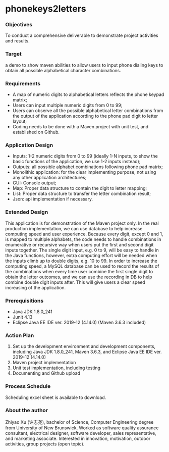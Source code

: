 # phonekeys2letters
### Objectives

To conduct a comprehensive deliverable to demonstrate project activities and results.

### Target

a demo to show maven abilities to allow users to input phone dialing keys to obtain all possible alphabetical character combinations.

### Requirements

-	A map of numeric digits to alphabetical letters reflects the phone keypad matrix;
-	Users can input multiple numeric digits from 0 to 99;
-	Users can observe all the possible alphabetical letter combinations from the output of the application according to the phone pad digit to letter layout;
-	Coding needs to be done with a Maven project with unit test, and established on Github.

### Application Design

-	Inputs: 1-2 numeric digits from 0 to 99 (ideally 1-N inputs, to show the basic functions of the application, we use 1-2 inputs instead);
-	Outputs: all possible alphabet combinations following phone pad matrix;
-	Monolithic application: for the clear implementing purpose, not using any other application architectures;
- GUI: Console output;
-	Map: Proper data structure to contain the digit to letter mapping;
- List: Proper data structure to transfer the letter combination result;
-	Json: api implementation if necessary.

### Extended Design

This application is for demonstration of the Maven project only. In the real production implementation, we can use database to help increase computing speed and user experience.
Because every digit, except 0 and 1, is mapped to multiple alphabets, the code needs to handle combinations in enumerative or recursive way when users put the first and second digit inputs together. The single digit input, e.g. 0 to 9, will be easy to handle in the Java functions, however, extra computing effort will be needed when the inputs climb up to double digits, e.g. 10 to 99. In order to increase the computing speed, a MySQL database can be used to record the results of the combinations when every time user combine the first single digit to obtain the letter outcomes, and we can use the recording in DB to help combine double digit inputs after. This will give users a clear speed increasing of the application.

### Prerequisitions

- Java JDK 1.8.0_241
- Junit 4.13
- Eclipse Java EE IDE  ver. 2019-12 (4.14.0) (Maven 3.6.3 included)

### Action Plan

1.	Set up the development environment and development components, including Java JDK 1.8.0_241, Maven 3.6.3, and Eclipse Java EE IDE  ver. 2019-12 (4.14.0)
2.	Maven project implementation
3.	Unit test implementation, including testing
4.	Documenting and Github upload

### Process Schedule

Scheduling excel sheet is available to download.

### About the author

Zhiyao Xu (许志尧), bachelor of Science, Computer Engineering degree from University of New Brunswick. Worked as software quality assurance consultant, electrical designer, software developer, sales representative, and marketing associate. Interested in innovation, motivation, outdoor activities, group projects (open topic).
